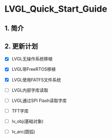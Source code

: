 # LVGL_Quick_Start_Guide

## 1. 简介

## 2. 更新计划

- [x] LVGL无操作系统移植

- [x] LVGL带FreeRTOS移植

- [x] LVGL使用FATFS文件系统

- [ ] LVGL内部字库读取

- [ ] LVGL通过SPI Flash读取字库

- [ ] TFT字库

- [ ] lv_obj(基础对象)

- [ ] lv_arc(圆弧)